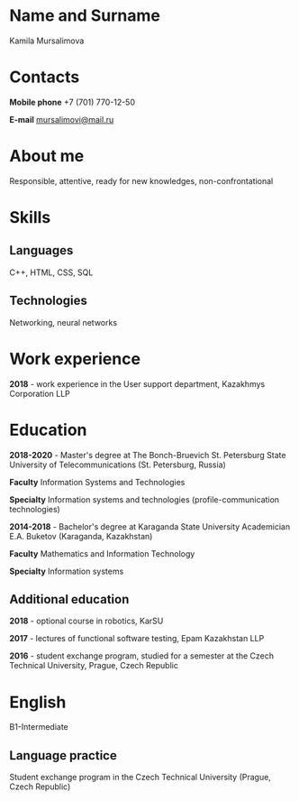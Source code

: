 # Name and Surname
Kamila Mursalimova
# Contacts
**Mobile phone** +7 (701) 770-12-50

**E-mail** mursalimovi@mail.ru
# About me
Responsible, attentive, ready for new knowledges, non-confrontational
# Skills
## Languages
C++, HTML, CSS, SQL
## Technologies
Networking, neural networks
# Work experience
**2018** - work experience in the User support department, Kazakhmys Corporation LLP
# Education
**2018-2020** - Master's degree at The Bonch-Bruevich St. Petersburg State University of Telecommunications (St. Petersburg, Russia)

**Faculty** Information Systems and Technologies

**Specialty** Information systems and technologies (profile-communication technologies)

**2014-2018** - Bachelor's degree at Karaganda State University Academician E.A. Buketov (Karaganda, Kazakhstan)

**Faculty** Mathematics and Information Technology

**Specialty** Information systems

## Additional education

**2018** - optional course in robotics, KarSU

**2017** - lectures of functional software testing, Epam Kazakhstan LLP

**2016** - student exchange program, studied for a semester at the Czech Technical University, Prague, Czech Republic

# English
B1-Intermediate
## Language practice 
Student exchange program in the Czech Technical University (Prague, Czech Republic)
